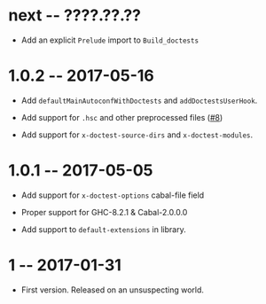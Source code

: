 # next -- ????.??.??

* Add an explicit `Prelude` import to `Build_doctests`

# 1.0.2 -- 2017-05-16

* Add `defaultMainAutoconfWithDoctests` and `addDoctestsUserHook`.

* Add support for `.hsc` and other preprocessed files
  ([#8](https://github.com/phadej/cabal-doctest/issues/8))

* Add support for `x-doctest-source-dirs` and `x-doctest-modules`.

# 1.0.1 -- 2017-05-05

* Add support for `x-doctest-options` cabal-file field

* Proper support for GHC-8.2.1 & Cabal-2.0.0.0

* Add support to `default-extensions` in library.

# 1  -- 2017-01-31

* First version. Released on an unsuspecting world.
